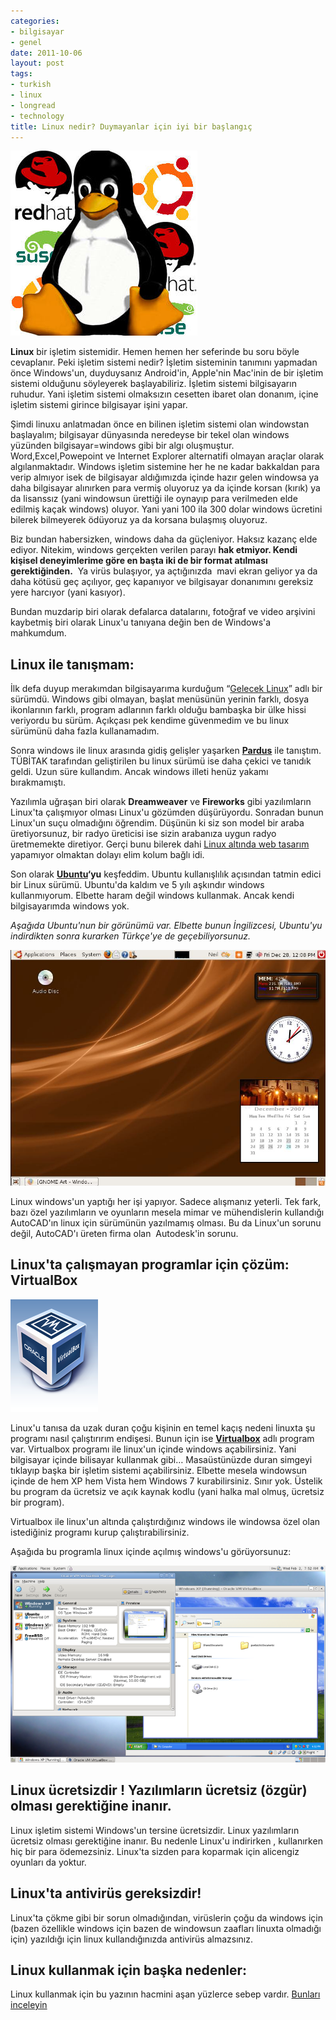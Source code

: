 ```yaml
---
categories:
- bilgisayar
- genel
date: 2011-10-06
layout: post
tags:
- turkish
- linux
- longread
- technology
title: Linux nedir? Duymayanlar için iyi bir başlangıç
---
```


[![](/images/linux-logo.jpg "linux logo")](http://suatatan.wordpress.com/wp-content/uploads/2011/10/linux-logo.jpg)  
  
**Linux** bir işletim sistemidir. Hemen hemen her seferinde bu soru böyle cevaplanır. Peki işletim sistemi nedir? İşletim sisteminin tanımını yapmadan önce Windows'un, duyduysanız Android'in, Apple'nin Mac'inin de bir işletim sistemi olduğunu söyleyerek başlayabiliriz. İşletim sistemi bilgisayarın ruhudur. Yani işletim sistemi olmaksızın cesetten ibaret olan donanım, içine işletim sistemi girince bilgisayar işini yapar.  
  
Şimdi linuxu anlatmadan önce en bilinen işletim sistemi olan windowstan başlayalım; bilgisayar dünyasında neredeyse bir tekel olan windows yüzünden bilgisayar=windows gibi bir algı oluşmuştur. Word,Excel,Powepoint ve Internet Explorer alternatifi olmayan araçlar olarak algılanmaktadır. Windows işletim sistemine her he ne kadar bakkaldan para verip almıyor isek de bilgisayar aldığımızda içinde hazır gelen windowsa ya daha bilgisayar alınırken para vermiş oluyoruz ya da içinde korsan (kırık) ya da lisanssız (yani windowsun ürettiği ile oynayıp para verilmeden elde edilmiş kaçak windows) oluyor. Yani yani 100 ila 300 dolar windows ücretini bilerek bilmeyerek ödüyoruz ya da korsana bulaşmış oluyoruz.  
  
Biz bundan habersizken, windows daha da güçleniyor. Haksız kazanç elde ediyor. Nitekim, windows gerçekten verilen parayı **hak etmiyor. Kendi kişisel deneyimlerime göre en başta iki de bir format atılması gerektiğinden.**  Ya virüs bulaşıyor, ya açtığınızda  mavi ekran geliyor ya da daha kötüsü geç açılıyor, geç kapanıyor ve bilgisayar donanımını gereksiz yere harcıyor (yani kasıyor).  
  
Bundan muzdarip biri olarak defalarca datalarını, fotoğraf ve video arşivini kaybetmiş biri olarak Linux'u tanıyana değin ben de Windows'a mahkumdum.  

## **Linux ile tanışmam:**

  
İlk defa duyup merakımdan bilgisayarıma kurduğum “[Gelecek Linux](http://tr.wikipedia.org/wiki/Gelecek_Linux)” adlı bir sürümdü. Windows gibi olmayan, başlat menüsünün yerinin farklı, dosya ikonlarının farklı, program adlarının farklı olduğu bambaşka bir ülke hissi veriyordu bu sürüm. Açıkçası pek kendime güvenmedim ve bu linux sürümünü daha fazla kullanamadım.  
  
Sonra windows ile linux arasında gidiş gelişler yaşarken **[Pardus](http://www.pardus.org.tr/)** ile tanıştım. TÜBİTAK tarafından geliştirilen bu linux sürümü ise daha çekici ve tanıdık geldi. Uzun süre kullandım. Ancak windows illeti henüz yakamı bırakmamıştı.  
  
Yazılımla uğraşan biri olarak **Dreamweaver** ve **Fireworks** gibi yazılımların Linux'ta çalışmıyor olması Linux'u gözümden düşürüyordu. Sonradan bunun Linux'un suçu olmadığını öğrendim. Düşünün ki siz son model bir araba üretiyorsunuz, bir radyo üreticisi ise sizin arabanıza uygun radyo üretmemekte diretiyor. Gerçi bunu bilerek dahi [Linux altında web tasarım](http://suatatan.wordpress.com/2011/05/04/ilk-dijital-kitabim-yayinda/) yapamıyor olmaktan dolayı elim kolum bağlı idi.  
  
Son olarak **[Ubuntu](http://www.ubuntu.com/)‘yu** keşfeddim. Ubuntu kullanışlılık açısından tatmin edici bir Linux sürümü. Ubuntu'da kaldım ve 5 yılı aşkındır windows kullanmıyorum. Elbette haram değil windows kullanmak. Ancak kendi bilgisayarımda windows yok.  
  
_Aşağıda Ubuntu'nun bir görünümü var. Elbette bunun İngilizcesi, Ubuntu'yu indirdikten sonra kurarken Türkçe'ye de geçebiliyorsunuz._  
  
![](/images/Ubuntu_desktop_with_desklets.jpg)  
  
Linux windows'un yaptığı her işi yapıyor. Sadece alışmanız yeterli. Tek fark, bazı özel yazılımların ve oyunların mesela mimar ve mühendislerin kullandığı AutoCAD'ın linux için sürümünün yazılmamış olması. Bu da Linux'un sorunu değil, AutoCAD'ı üreten firma olan  Autodesk'in sorunu.  

## Linux'ta çalışmayan programlar için çözüm: VirtualBox

  
![](/images/vbox_logo2_gradient.png)  
  
Linux'u tanısa da uzak duran çoğu kişinin en temel kaçış nedeni linuxta şu programı nasıl çalıştırırım endişesi. Bunun için ise [**Virtualbox**](https://www.virtualbox.org/) adlı program var. Virtualbox programı ile linux'un içinde windows açabilirsiniz. Yani bilgisayar içinde bilisayar kullanmak gibi… Masaüstünüzde duran simgeyi tıklayıp başka bir işletim sistemi açabilirsiniz. Elbette mesela windowsun içinde de hem XP hem Vista hem Windows 7 kurabilirsiniz. Sınır yok. Üstelik bu program da ücretsiz ve açık kaynak kodlu (yani halka mal olmuş, ücretsiz bir program).  
  
Virtualbox ile linux'un altında çalıştırdığınız windows ile windowsa özel olan istediğiniz programı kurup çalıştırabilirsiniz.  
  
Aşağıda bu programla linux içinde açılmış windows'u görüyorsunuz:  
  
[![](/images/gnome.png "gnome")](http://suatatan.wordpress.com/wp-content/uploads/2011/10/gnome.png)  

  

  

  

  

## Linux ücretsizdir ! Yazılımların ücretsiz (özgür) olması gerektiğine inanır.

  
Linux işletim sistemi Windows'un tersine ücretsizdir. Linux yazılımların ücretsiz olması gerektiğine inanır. Bu nedenle Linux'u indirirken , kullanırken hiç bir para ödemezsiniz. Linux'ta sizden para koparmak için alicengiz oyunları da yoktur.  

## Linux'ta antivirüs gereksizdir!

  
Linux'ta çökme gibi bir sorun olmadığından, virüslerin çoğu da windows için (bazen özellikle windows için bazen de windowsun zaafları linuxta olmadığı için) yazıldığı için linux kullandığınızda antivirüs almazsınız.  

## Linux kullanmak için başka nedenler:

  
Linux kullanmak için bu yazının hacmini aşan yüzlerce sebep vardır. [Bunları inceleyin](http://www.whylinuxisbetter.net/index_tr.php?lang=tr)
